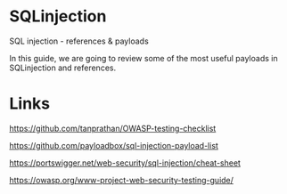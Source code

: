 # SQLinjection
SQL injection - references &amp; payloads

In this guide, we are going to review some of the most useful payloads in SQLinjection and references.


# Links

https://github.com/tanprathan/OWASP-testing-checklist

https://github.com/payloadbox/sql-injection-payload-list

https://portswigger.net/web-security/sql-injection/cheat-sheet

https://owasp.org/www-project-web-security-testing-guide/
